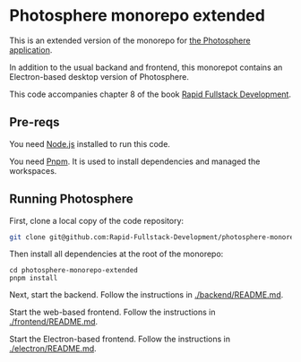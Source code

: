 # Photosphere monorepo extended

This is an extended version of the monorepo for [the Photosphere application](https://rapidfullstackdevelopment.com/example-application).

In addition to the usual backand and frontend, this monorepot contains an Electron-based desktop version of Photosphere.

This code accompanies chapter 8 of the book [Rapid Fullstack Development](https://rapidfullstackdevelopment.com/).

## Pre-reqs

You need [Node.js](https://nodejs.org/) installed to run this code.

You need [Pnpm](https://pnpm.io/). It is used to install dependencies and managed the workspaces.

## Running Photosphere

First, clone a local copy of the code repository:

```bash
git clone git@github.com:Rapid-Fullstack-Development/photosphere-monorepo-extended.git
```

Then install all dependencies at the root of the monorepo:

```
cd photosphere-monorepo-extended
pnpm install
```

Next, start the backend. Follow the instructions in [./backend/README.md](./backend/README.md).

Start the web-based frontend. Follow the instructions in [./frontend/README.md](./frontend/README.md).

Start the Electron-based frontend. Follow the instructions in [./electron/README.md](./electron/README.md).









